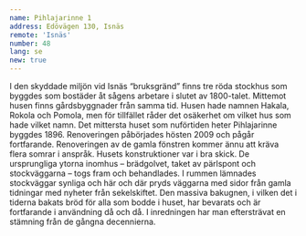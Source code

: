 ```yaml
---
name: Pihlajarinne 1
address: Edövägen 130, Isnäs
remote: 'Isnäs'
number: 48
lang: se
new: true
---
```

I den skyddade miljön vid Isnäs “bruksgränd” finns tre röda stockhus som byggdes som bostäder åt sågens arbetare i slutet av 1800-talet. Mittemot husen finns gårdsbyggnader från samma tid. Husen hade namnen Hakala, Rokola och Pomola, men för tillfället råder det osäkerhet om vilket hus som hade vilket namn.
Det mittersta huset som nuförtiden heter Pihlajarinne byggdes 1896. Renoveringen påbörjades hösten 2009 och pågår fortfarande. Renoveringen av de gamla fönstren kommer ännu att kräva flera somrar i anspråk. Husets konstruktioner var i bra skick. De ursprungliga ytorna inomhus – brädgolvet, taket av pärlspont och stockväggarna – togs fram och behandlades. I rummen lämnades stockväggar synliga och här och där pryds väggarna med sidor från gamla tidningar med nyheter från sekelskiftet. Den massiva bakugnen, i vilken det i tiderna bakats bröd för alla som bodde i huset, har bevarats och är fortfarande i användning då och då. I inredningen har man eftersträvat en stämning från de gångna decennierna.
